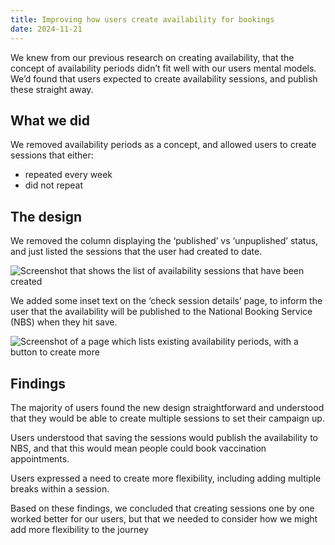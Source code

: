```yaml
---
title: Improving how users create availability for bookings
date: 2024-11-21
---
```


We knew from our previous research on creating availability, that the concept of availability periods didn’t fit well with our users mental models.  We’d found that users expected to create availability sessions, and publish these straight away. 

## What we did 

We removed availability periods as a concept, and allowed users to create sessions that either: 

- repeated every week 
- did not repeat 


## The design 

We removed the column displaying the ‘published’ vs ‘unpuplished’ status, and just listed the sessions that the user had created to date.

![Screenshot that shows the list of availability sessions that have been created](periods.png)

We added some inset text on the ‘check session details’ page, to inform the user that the availability will be published to the National Booking Service (NBS) when they hit save. 

![Screenshot of a page which lists existing availability periods, with a button to create more](cya.png)

## Findings
 
The majority of users found the new design straightforward and understood that they would be able to create multiple sessions to set their campaign up.  

Users understood that saving the sessions would publish the availability to NBS, and that this would mean people could book vaccination appointments. 

Users expressed a need to create more flexibility, including adding multiple breaks within a session.

Based on these findings, we concluded that creating sessions one by one worked better for our users, but that we needed to consider how we might add more flexibility to the journey